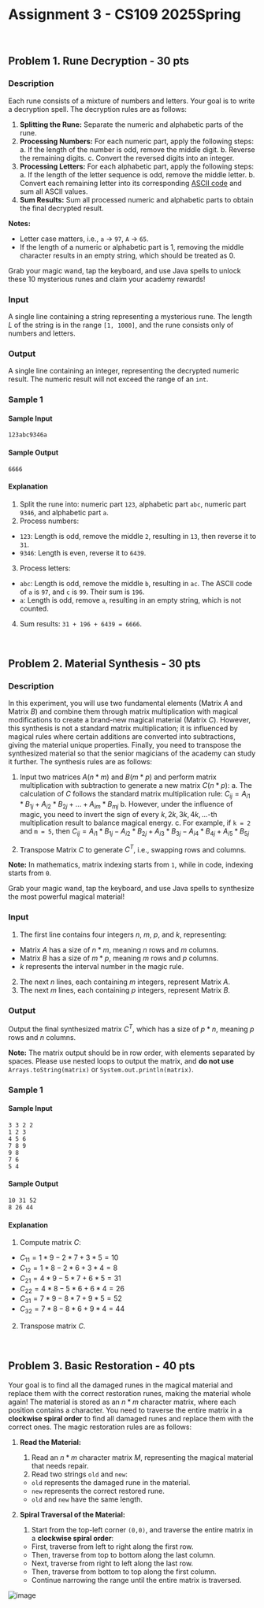 # Assignment 3 - CS109 2025Spring

<br>

## Problem 1. Rune Decryption - 30 pts

### Description

Each rune consists of a mixture of numbers and letters. Your goal is to write a decryption spell. The decryption rules are as follows:

1. **Splitting the Rune:** Separate the numeric and alphabetic parts of the rune.
2. **Processing Numbers:** For each numeric part, apply the following steps:
  a. If the length of the number is odd, remove the middle digit.
  b. Reverse the remaining digits.
  c. Convert the reversed digits into an integer.
3. **Processing Letters:** For each alphabetic part, apply the following steps:
  a. If the length of the letter sequence is odd, remove the middle letter.
  b. Convert each remaining letter into its corresponding [ASCII code](https://en.wikipedia.org/wiki/ASCII) and sum all ASCII values.
4. **Sum Results:** Sum all processed numeric and alphabetic parts to obtain the final decrypted result.

**Notes:**
- Letter case matters, i.e., `a` -> `97`, `A` -> `65`.
- If the length of a numeric or alphabetic part is 1, removing the middle character results in an empty string, which should be treated as 0.

Grab your magic wand, tap the keyboard, and use Java spells to unlock these 10 mysterious runes and claim your academy rewards!

### Input

A single line containing a string representing a mysterious rune. The length $L$ of the string is in the range `[1, 1000]`, and the rune consists only of numbers and letters.

### Output

A single line containing an integer, representing the decrypted numeric result. The numeric result will not exceed the range of an `int`.

### Sample 1

#### Sample Input
```
123abc9346a
```

#### Sample Output
```
6666
```

#### Explanation

1. Split the rune into: numeric part `123`, alphabetic part `abc`, numeric part `9346`, and alphabetic part `a`.
2. Process numbers:
  - `123`: Length is odd, remove the middle `2`, resulting in `13`, then reverse it to `31`.
  - `9346`: Length is even, reverse it to `6439`.
3. Process letters:
  - `abc`: Length is odd, remove the middle `b`, resulting in `ac`. The ASCII code of `a` is `97`, and `c` is `99`. Their sum is `196`.
  - `a`: Length is odd, remove `a`, resulting in an empty string, which is not counted.
4. Sum results: `31 + 196 + 6439 = 6666`.


<br>

## Problem 2. Material Synthesis - 30 pts

### Description

In this experiment, you will use two fundamental elements (Matrix $A$ and Matrix $B$) and combine them through matrix multiplication with magical modifications to create a brand-new magical material (Matrix $C$). However, this synthesis is not a standard matrix multiplication; it is influenced by magical rules where certain additions are converted into subtractions, giving the material unique properties. Finally, you need to transpose the synthesized material so that the senior magicians of the academy can study it further. The synthesis rules are as follows:

1. Input two matrices $A (n * m)$ and $B (m * p)$ and perform matrix multiplication with subtraction to generate a new matrix $C (n * p)$:
   a. The calculation of $C$ follows the standard matrix multiplication rule: $C_{ij} = A_{i1} * B_{1j} + A_{i2} * B_{2j} + ... + A_{im} * B_{mj}$
   b. However, under the influence of magic, you need to invert the sign of every $k, 2k, 3k, 4k, ...$-th multiplication result to balance magical energy.
   c. For example, if `k = 2` and `m = 5`, then $C_{ij} = A_{i1} * B_{1j} - A_{i2} * B_{2j} + A_{i3} * B_{3j} - A_{i4} * B_{4j} + A_{i5} * B_{5j}$

2. Transpose Matrix $C$ to generate $C^T$, i.e., swapping rows and columns.

**Note:** In mathematics, matrix indexing starts from `1`, while in code, indexing starts from `0`.

Grab your magic wand, tap the keyboard, and use Java spells to synthesize the most powerful magical material!

### Input

1. The first line contains four integers $n$, $m$, $p$, and $k$, representing:
  - Matrix $A$ has a size of $n * m$, meaning $n$ rows and $m$ columns.
  - Matrix $B$ has a size of $m * p$, meaning $m$ rows and $p$ columns.
  - $k$ represents the interval number in the magic rule.
2. The next $n$ lines, each containing $m$ integers, represent Matrix $A$.
3. The next $m$ lines, each containing $p$ integers, represent Matrix $B$.

### Output

Output the final synthesized matrix $C^T$, which has a size of $p * n$, meaning $p$ rows and $n$ columns.

**Note:** The matrix output should be in row order, with elements separated by spaces. Please use nested loops to output the matrix, and **do not use** `Arrays.toString(matrix)` or `System.out.println(matrix)`.

### Sample 1

#### Sample Input
```
3 3 2 2
1 2 3
4 5 6
7 8 9
9 8
7 6
5 4
```

#### Sample Output
```
10 31 52
8 26 44
```

#### Explanation

1. Compute matrix $C$:
  - $C_{11} = 1 * 9 - 2 * 7 + 3 * 5 = 10$
  - $C_{12} = 1 * 8 - 2 * 6 + 3 * 4 = 8$
  - $C_{21} = 4 * 9 - 5 * 7 + 6 * 5 = 31$
  - $C_{22} = 4 * 8 - 5 * 6 +6 * 4 = 26$
  - $C_{31} = 7 * 9 - 8 * 7 + 9 * 5 = 52$
  - $C_{32} = 7 * 8 - 8 * 6 + 9 * 4 = 44$
2. Transpose matrix $C$.

<br>

## Problem 3. Basic Restoration - 40 pts

Your goal is to find all the damaged runes in the magical material and replace them with the correct restoration runes, making the material whole again! The material is stored as an $n * m$ character matrix, where each position contains a character. You need to traverse the entire matrix in a **clockwise spiral order** to find all damaged runes and replace them with the correct ones. The magic restoration rules are as follows:

1. **Read the Material:**
   1. Read an $n * m$ character matrix $M$, representing the magical material that needs repair.
   2. Read two strings `old` and `new`:
    - `old` represents the damaged rune in the material.
    - `new` represents the correct restored rune.
    - `old` and `new` have the same length.

2. **Spiral Traversal of the Material:**
   1. Start from the top-left corner `(0,0)`, and traverse the entire matrix in a **clockwise spiral order**:
    - First, traverse from left to right along the first row.
    - Then, traverse from top to bottom along the last column.
    - Next, traverse from right to left along the last row.
    - Then, traverse from bottom to top along the first column.
    - Continue narrowing the range until the entire matrix is traversed.

![image]()

